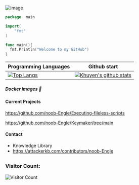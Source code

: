 ![image](https://user-images.githubusercontent.com/82130997/205291263-27bfabcb-1823-4f2a-afd2-07ee9b8909e8.png)

```go
package  main

import(
    "fmt"
)

func main(){
  fmt.Println("Welcome to my GitHub")
}
```


|  Programming Languages   | Github  start  |
|  ----  | ----  |
| [![Top Langs](https://github-readme-stats.vercel.app/api/top-langs/?username=noob-Engle)](https://github.com/anuraghazra/github-readme-stats)  | [![Khuyen's github stats](https://github-readme-stats.vercel.app/api?username=noob-Engle&count_private=true&show_icons=true&theme=radical&hide_rank=false)](https://github.com/anuraghazra/github-readme-stats) |

##### Docker images 🐳


#### Current Projects
https://github.com/noob-Engle/Executing-fileless-scripts

https://github.com/noob-Engle/Keymaker/tree/main

#### Contact
- Knowledge Library
- https://attackerkb.com/contributors/noob-Engle


## <h3> Visitor Count: </h3>
![Visitor Count](https://profile-counter.glitch.me/noob-Engle/count.svg)


